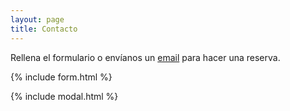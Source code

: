 ```yaml
---
layout: page
title: Contacto
---
```



Rellena el formulario o envíanos un [email](mailto:{{site.email}}) para hacer una reserva.

{% include form.html %}

{% include modal.html %}
